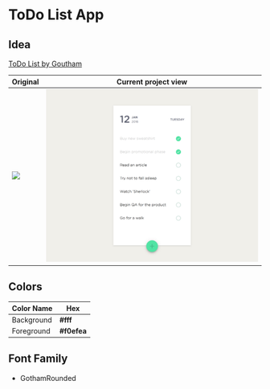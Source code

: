 # ToDo List App

## Idea

[ToDo List by Goutham](https://dribbble.com/shots/2451888-ToDo-List)

| Original | Current project view | 
| -------- | -------------------- |
| ![](https://cdn.dribbble.com/users/825808/screenshots/2451888/todo.png?compress=1&resize=1024x835) | ![](assets/progress.png)

## Colors

| Color Name        | Hex         |
| ----------------- | ----------- |
| Background        | **#fff**    |
| Foreground        | **#f0efea** |

## Font Family

* GothamRounded
